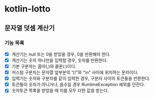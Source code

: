 # kotlin-lotto

## 문자열 덧셈 계산기

### 기능 목록

- [X] 계산기는 null 또는 0을 받았을 경우, 0을 반환해야 한다.
- [X] 계산기는 숫자 하나만을 입력할 경우, 숫자를 반환한다.
- [X] 기본 구분자는 콤마(,)와 콜론(:)이다.
- [X] 커스텀 구분자는 문자열 앞부분의 “//”와 “\n” 사이에 위치하는 문자이다.
- [X] 입력기는 숫자와 구분자를 같이 입력한 경우, 구분자 사이의 토큰들을 반환한다.
- [X] 토큰들이 숫자가 아니거나, 음수일 경우 RuntimeException 예외를 던진다.
- [X] 숫자토큰 목록을 받았을 때 이를 모두 더한 값을 받는다.